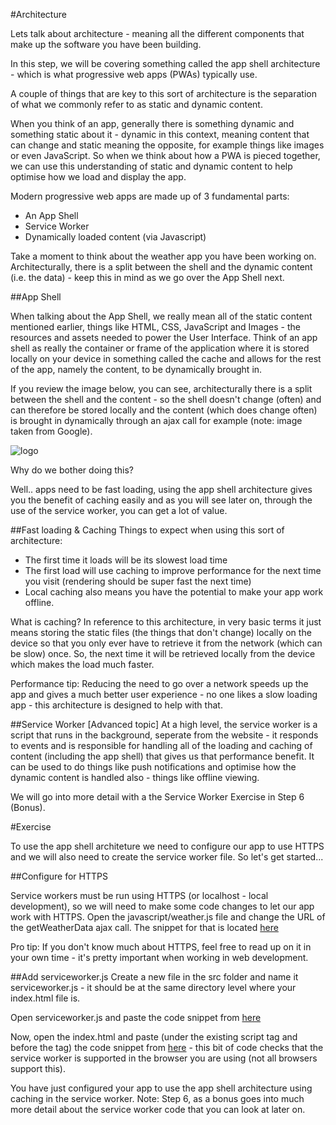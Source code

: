 #Architecture

Lets talk about architecture - meaning all the different components that make up the software you have been building.

In this step, we will be covering something called the app shell architecture - which is what progressive web apps (PWAs) typically use.

A couple of things that are key to this sort of architecture is the separation of what we commonly refer to as static and dynamic content.

When you think of an app, generally there is something dynamic and something static about it - dynamic in this context, meaning content that can change and static meaning the opposite, for example things like images or even JavaScript. So when we think about how a PWA is pieced together, we can use this understanding of static and dynamic content to help optimise how we load and display the app.

Modern progressive web apps are made up of 3 fundamental parts:
* An App Shell
* Service Worker
* Dynamically loaded content (via Javascript)

Take a moment to think about the weather app you have been working on. Architecturally, there is a split between the shell and the dynamic content (i.e. the data) - keep this in mind as we go over the App Shell next.


##App Shell

When talking about the App Shell, we really mean all of the static content mentioned earlier, things like HTML, CSS, JavaScript and Images - the resources and assets needed to power the User Interface. Think of an app shell as really the container or frame of the application where it is stored locally on your device in something called the cache and allows for the rest of the app, namely the content, to be dynamically brought in.

If you review the image below, you can see, architecturally there is a split between the shell and the content - so the shell doesn't change (often) and can therefore be stored locally and the content (which does change often) is brought in dynamically through an ajax call for example (note: image taken from Google).

![logo](https://github.com/tritorto/camp-seek-pwa/blob/master/instructions/images/appshell.jpg)

Why do we bother doing this?

Well.. apps need to be fast loading, using the app shell architecture gives you the benefit of caching easily and as you will see later on, through the use of the service worker, you can get a lot of value.


##Fast loading & Caching
Things to expect when using this sort of architecture:
* The first time it loads will be its slowest load time
* The first load will use caching to improve performance for the next time you visit (rendering should be super fast the next time)
* Local caching also means you have the potential to make your app work offline.

What is caching? In reference to this architecture, in very basic terms it just means storing the static files (the things that don't change) locally on the device so that you only ever have to retrieve it from the network (which can be slow) once. So, the next time it will be retrieved locally from the device which makes the load much faster. 

Performance tip: Reducing the need to go over a network speeds up the app and gives a much better user experience - no one likes a slow loading app - this architecture is designed to help with that.


##Service Worker [Advanced topic]
At a high level, the service worker is a script that runs in the background, seperate from the website - it responds to events and is responsible for handling all of the loading and caching of content (including the app shell) that gives us that performance benefit. It can be used to do things like push notifications and optimise how the dynamic content is handled also - things like offline viewing.

We will go into more detail with a the Service Worker Exercise in Step 6 (Bonus).

#Exercise

To use the app shell architeture we need to configure our app to use HTTPS and we will also need to create the service worker file. So let's get started...

##Configure for HTTPS

Service workers must be run using HTTPS (or localhost - local development), so we will need to make some code changes to let our app work with HTTPS.
Open the javascript/weather.js file and change the URL of the getWeatherData ajax call. The snippet for that is located [here](../resources/snippets/https.js)

Pro tip: If you don't know much about HTTPS, feel free to read up on it in your own time - it's pretty important when working in web development.

##Add serviceworker.js 
Create a new file in the src folder and name it serviceworker.js - it should be at the same directory level where your index.html file is.

Open serviceworker.js and paste the code snippet from [here](../resources/snippets/serviceworker.js)

Now, open the index.html and paste (under the existing script tag and before the </body> tag) the code snippet from [here](../resources/snippets/serviceworker-html.html) - this bit of code checks that the service worker is supported in the browser you are using (not all browsers support this).

You have just configured your app to use the app shell architecture using caching in the service worker. Note: Step 6, as a bonus goes into much more detail about the service worker code that you can look at later on.